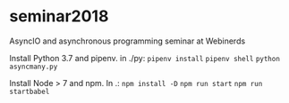# seminar2018
AsyncIO and asynchronous programming seminar at Webinerds

Install Python 3.7 and pipenv.
in ./py:
`pipenv install`
`pipenv shell`
`python asyncmany.py`

Install Node > 7 and npm.
In .:
`npm install -D`
`npm run start`
`npm run startbabel`
